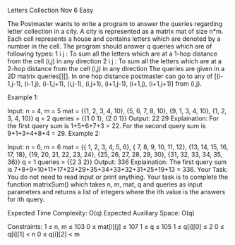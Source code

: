 Letters Collection
Nov 6
Easy

The Postmaster wants to write a program to answer the queries regarding letter collection in a city. A city is represented as a matrix mat of size n*m. Each cell represents a house and contains letters which are denoted by a number in the cell. The program should answer q queries which are of following types:
1 i j : To sum all the letters which are at a 1-hop distance from the cell (i,j) in any direction
2 i j : To sum all the letters which are at a 2-hop distance from the cell (i,j) in any direction 
The queries are given in a 2D matrix queries[][].
In one hop distance postmaster can go to any of [(i-1,j-1), (i-1,j), (i-1,j+1), (i,j-1), (i,j+1), (i+1,j-1), (i+1,j), (i+1,j+1)] from (i,j). 

Example 1:

Input: 
n = 4, m = 5
mat = {{1, 2, 3, 4, 10}, 
       {5, 6, 7, 8, 10}, 
       {9, 1, 3, 4, 10}, 
       {1, 2, 3, 4, 10}}
q = 2
queries = {{1 0 1}, 
           {2 0 1}}
Output: 
22 29
Explaination: 
For the first query sum is 1+5+6+7+3 = 22. 
For the second query sum is 9+1+3+4+8+4 = 29.
Example 2:

Input: 
n = 6, m = 6
mat = {{ 1,  2,  3,  4,  5,  6}, 
       { 7,  8,  9, 10, 11, 12}, 
       {13, 14, 15, 16, 17, 18}, 
       {19, 20, 21, 22, 23, 24},
       {25, 26, 27, 28, 29, 30},
       {31, 32, 33, 34, 35, 36}}
q = 1
queries = {{2 3 2}}
Output: 
336
Explaination: 
The first query sum is 7+8+9+10+11+17+23+29+35+34+33+32+31+25+19+13 = 336. 
Your Task:
You do not need to read input or print anything. Your task is to complete the function matrixSum() which takes n, m, mat, q and queries as input parameters and returns a list of integers where the ith value is the answers for ith query.

Expected Time Complexity: O(q)
Expected Auxiliary Space: O(q)

Constraints:
1 ≤ n, m ≤ 103
0 ≤ mat[i][j] ≤ 107
1 ≤ q ≤ 105
1 ≤ q[i][0] ≤ 2
0 ≤ q[i][1] < n
0 ≤ q[i][2] < m

